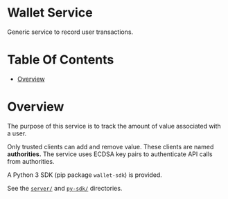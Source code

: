 # Wallet Service
Generic service to record user transactions. 

# Table Of Contents
- [Overview](#overview)

# Overview
The purpose of this service is to track the amount of value associated with
a user. 

Only trusted clients can add and remove value. These clients are 
named **authorities.** The service uses ECDSA key pairs to authenticate API
calls from authorities.

A Python 3 SDK (pip package `wallet-sdk`) is provided.

See the [`server/`](./server) and [`py-sdk/`](./py-sdk) directories.
